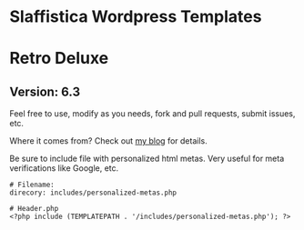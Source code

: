 # Slaffistica Wordpress Templates
# Retro Deluxe 
## Version: 6.3

Feel free to use, modify as you needs, fork and pull requests, submit issues, etc.

Where it comes from? Check out [my blog](http://www.slaff.net/) for details.

Be sure to include file with personalized html metas. Very useful for meta verifications like Google, etc.

	# Filename:
	direcory: includes/personalized-metas.php
	
	# Header.php
	<?php include (TEMPLATEPATH . '/includes/personalized-metas.php'); ?>
	

